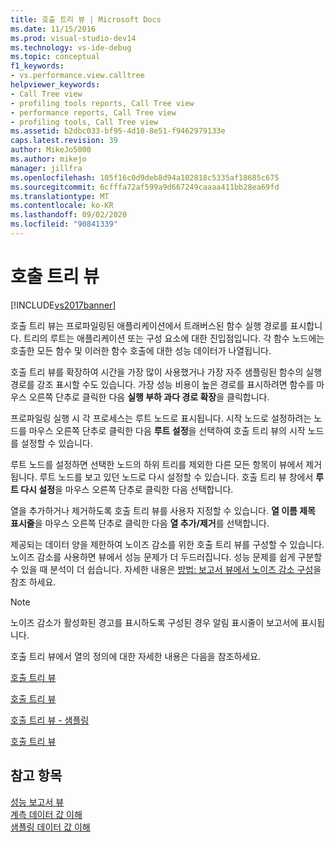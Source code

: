 ```yaml
---
title: 호출 트리 뷰 | Microsoft Docs
ms.date: 11/15/2016
ms.prod: visual-studio-dev14
ms.technology: vs-ide-debug
ms.topic: conceptual
f1_keywords:
- vs.performance.view.calltree
helpviewer_keywords:
- Call Tree view
- profiling tools reports, Call Tree view
- performance reports, Call Tree view
- profiling tools, Call Tree view
ms.assetid: b2dbc033-bf95-4d10-8e51-f9462979133e
caps.latest.revision: 39
author: MikeJo5000
ms.author: mikejo
manager: jillfra
ms.openlocfilehash: 105f16c0d9deb8d94a102818c5335af18685c675
ms.sourcegitcommit: 6cfffa72af599a9d667249caaaa411bb28ea69fd
ms.translationtype: MT
ms.contentlocale: ko-KR
ms.lasthandoff: 09/02/2020
ms.locfileid: "90841339"
---
```

# <a name="call-tree-view"></a>호출 트리 뷰
[!INCLUDE[vs2017banner](../includes/vs2017banner.md)]

호출 트리 뷰는 프로파일링된 애플리케이션에서 트래버스된 함수 실행 경로를 표시합니다. 트리의 루트는 애플리케이션 또는 구성 요소에 대한 진입점입니다. 각 함수 노드에는 호출한 모든 함수 및 이러한 함수 호출에 대한 성능 데이터가 나열됩니다.  
  
 호출 트리 뷰를 확장하여 시간을 가장 많이 사용했거나 가장 자주 샘플링된 함수의 실행 경로를 강조 표시할 수도 있습니다. 가장 성능 비용이 높은 경로를 표시하려면 함수를 마우스 오른쪽 단추로 클릭한 다음 **실행 부하 과다 경로 확장**을 클릭합니다.  
  
 프로파일링 실행 시 각 프로세스는 루트 노드로 표시됩니다. 시작 노드로 설정하려는 노드를 마우스 오른쪽 단추로 클릭한 다음 **루트 설정**을 선택하여 호출 트리 뷰의 시작 노드를 설정할 수 있습니다.  
  
 루트 노드를 설정하면 선택한 노드의 하위 트리를 제외한 다른 모든 항목이 뷰에서 제거됩니다. 루트 노드를 보고 있던 노드로 다시 설정할 수 있습니다. 호출 트리 뷰 창에서 **루트 다시 설정**을 마우스 오른쪽 단추로 클릭한 다음 선택합니다.  
  
 열을 추가하거나 제거하도록 호출 트리 뷰를 사용자 지정할 수 있습니다. **열 이름 제목 표시줄**을 마우스 오른쪽 단추로 클릭한 다음 **열 추가/제거**를 선택합니다.  
  
 제공되는 데이터 양을 제한하여 노이즈 감소를 위한 호출 트리 뷰를 구성할 수 있습니다. 노이즈 감소를 사용하면 뷰에서 성능 문제가 더 두드러집니다. 성능 문제를 쉽게 구분할 수 있을 때 분석이 더 쉽습니다. 자세한 내용은 [방법: 보고서 뷰에서 노이즈 감소 구성](../profiling/how-to-configure-noise-reduction-in-report-views.md)을 참조 하세요.  
  
> [!NOTE]
> 노이즈 감소가 활성화된 경고를 표시하도록 구성된 경우 알림 표시줄이 보고서에 표시됩니다.  
  
 호출 트리 뷰에서 열의 정의에 대한 자세한 내용은 다음을 참조하세요.  
  
 [호출 트리 뷰](../profiling/call-tree-view-sampling-data.md)  
  
 [호출 트리 뷰](../profiling/call-tree-view-instrumentation-data.md)  
  
 [호출 트리 뷰 - 샘플링](../profiling/call-tree-view-dotnet-memory-sampling-data.md)  
  
 [호출 트리 뷰](../profiling/call-tree-view-contention-data.md)  
  
## <a name="see-also"></a>참고 항목  
 [성능 보고서 뷰](../profiling/performance-report-views.md)   
 [계측 데이터 값 이해](../profiling/understanding-instrumentation-data-values.md)   
 [샘플링 데이터 값 이해](../profiling/understanding-sampling-data-values.md)
